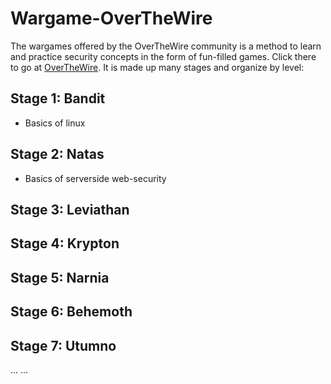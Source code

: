 # Wargame-OverTheWire
The wargames offered by the OverTheWire community is a method to learn and practice security concepts in the form of fun-filled games.
Click there to go at [OverTheWire](https://overthewire.org/wargames/).
It is made up many stages and organize by level:
## Stage 1: Bandit
 - Basics of linux
## Stage 2: Natas
- Basics of serverside web-security
## Stage 3: Leviathan
## Stage 4: Krypton
## Stage 5: Narnia
## Stage 6: Behemoth
## Stage 7: Utumno
...
...
